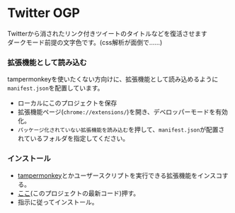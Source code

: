 # Twitter OGP

Twitterから消されたリンク付きツイートのタイトルなどを復活させます  
ダークモード前提の文字色です。(css解析が面倒で……)

### 拡張機能として読み込む
tampermonkeyを使いたくない方向けに、拡張機能として読み込めるように`manifest.json`を配置しています。  
- ローカルにこのプロジェクトを保存
- 拡張機能ページ(`chrome://extensions/`)を開き、デベロッパーモードを有効化。  
- `パッケージ化されていない拡張機能を読み込む`を押して、`manifest.json`が配置されているフォルダを指定してください。


### インストール
- [tampermonkey](https://www.tampermonkey.net/)とかユーザースクリプトを実行できる拡張機能をインスコする。
- [ここ](https://github.com/oz0820/browser-userscript/raw/main/twitter-ogp/twitter-ogp.user.js)(このプロジェクトの最新コード)押す。
- 指示に従ってインストール。